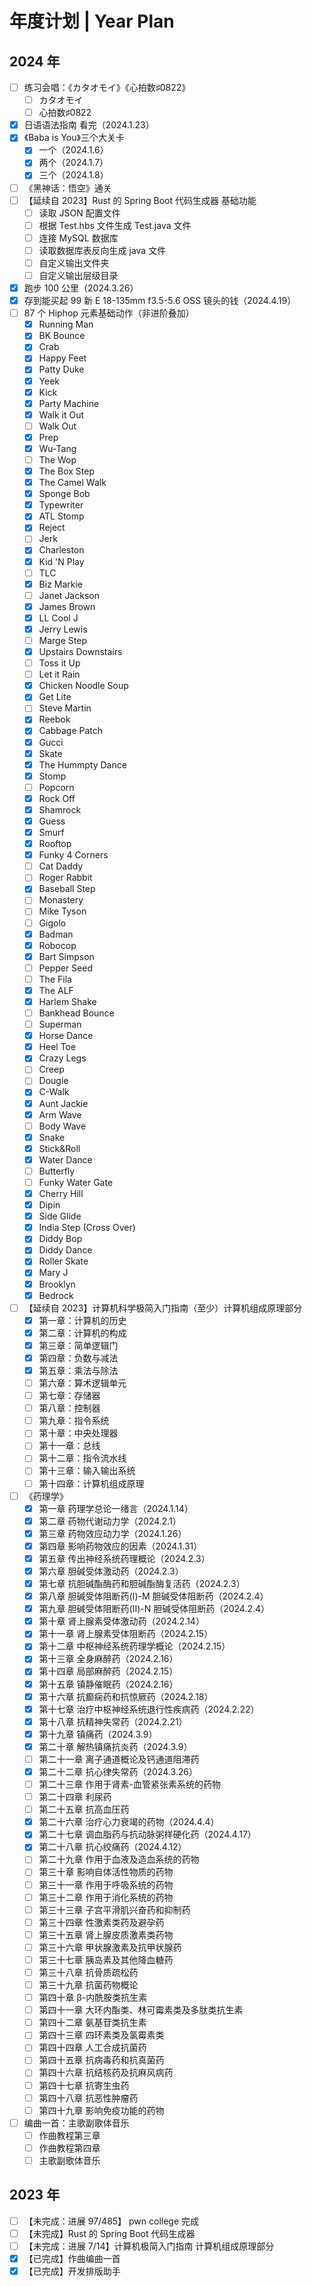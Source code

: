# 年度计划 | Year Plan

## 2024 年

- [ ] 练习会唱：《カタオモイ》《心拍数♯0822》
  - [ ] カタオモイ
  - [ ] 心拍数♯0822
- [x] 日语语法指南 看完（2024.1.23）
- [x] 《Baba is You》三个大关卡
  - [x] 一个（2024.1.6）
  - [x] 两个（2024.1.7）
  - [x] 三个（2024.1.8）
- [ ] 《黑神话：悟空》通关
- [ ] 【延续自 2023】Rust 的 Spring Boot 代码生成器 基础功能
  - [ ] 读取 JSON 配置文件
  - [ ] 根据 Test.hbs 文件生成 Test.java 文件
  - [ ] 连接 MySQL 数据库
  - [ ] 读取数据库表反向生成 java 文件
  - [ ] 自定义输出文件夹
  - [ ] 自定义输出层级目录
- [x] 跑步 100 公里（2024.3.26）
- [x] 存到能买起 99 新 E 18-135mm f3.5-5.6 OSS 镜头的钱（2024.4.19）
- [ ] 87 个 Hiphop 元素基础动作（非进阶叠加）
  - [x] Running Man
  - [x] BK Bounce
  - [x] Crab
  - [x] Happy Feet
  - [x] Patty Duke
  - [x] Yeek
  - [x] Kick
  - [x] Party Machine
  - [x] Walk it Out
  - [ ] Walk Out
  - [x] Prep
  - [x] Wu-Tang
  - [ ] The Wop
  - [x] The Box Step
  - [x] The Camel Walk
  - [x] Sponge Bob
  - [x] Typewriter
  - [x] ATL Stomp
  - [x] Reject
  - [ ] Jerk
  - [x] Charleston
  - [x] Kid 'N Play
  - [ ] TLC
  - [x] Biz Markie
  - [ ] Janet Jackson
  - [x] James Brown
  - [x] LL Cool J
  - [x] Jerry Lewis
  - [ ] Marge Step
  - [x] Upstairs Downstairs
  - [ ] Toss it Up
  - [ ] Let it Rain
  - [x] Chicken Noodle Soup
  - [x] Get Lite
  - [ ] Steve Martin
  - [x] Reebok
  - [x] Cabbage Patch
  - [x] Gucci
  - [x] Skate
  - [x] The Hummpty Dance
  - [x] Stomp
  - [ ] Popcorn
  - [x] Rock Off
  - [x] Shamrock
  - [x] Guess
  - [x] Smurf
  - [x] Rooftop
  - [x] Funky 4 Corners
  - [ ] Cat Daddy
  - [ ] Roger Rabbit
  - [x] Baseball Step
  - [ ] Monastery
  - [ ] Mike Tyson
  - [ ] Gigolo
  - [x] Badman
  - [x] Robocop
  - [x] Bart Simpson
  - [ ] Pepper Seed
  - [ ] The Fila
  - [x] The ALF
  - [x] Harlem Shake
  - [ ] Bankhead Bounce
  - [ ] Superman
  - [x] Horse Dance
  - [x] Heel Toe
  - [x] Crazy Legs
  - [ ] Creep
  - [ ] Dougie
  - [x] C-Walk
  - [x] Aunt Jackie
  - [x] Arm Wave
  - [ ] Body Wave
  - [x] Snake
  - [x] Stick&Roll
  - [x] Water Dance
  - [ ] Butterfly
  - [ ] Funky Water Gate
  - [x] Cherry Hill
  - [x] Dipin
  - [x] Side Glide
  - [x] India Step (Cross Over)
  - [x] Diddy Bop
  - [x] Diddy Dance
  - [x] Roller Skate
  - [x] Mary J
  - [x] Brooklyn
  - [x] Bedrock
- [ ] 【延续自 2023】计算机科学极简入门指南（至少）计算机组成原理部分
  - [x] 第一章：计算机的历史
  - [x] 第二章：计算机的构成
  - [x] 第三章：简单逻辑门
  - [x] 第四章：负数与减法
  - [x] 第五章：乘法与除法
  - [ ] 第六章：算术逻辑单元
  - [ ] 第七章：存储器
  - [ ] 第八章：控制器
  - [ ] 第九章：指令系统
  - [ ] 第十章：中央处理器
  - [ ] 第十一章：总线
  - [ ] 第十二章：指令流水线
  - [ ] 第十三章：输入输出系统
  - [ ] 第十四章：计算机组成原理
- [ ] 《药理学》
  - [x] 第一章 药理学总论一绪言（2024.1.14）
  - [x] 第二章 药物代谢动力学（2024.2.1）
  - [x] 第三章 药物效应动力学（2024.1.26）
  - [x] 第四章 影响药物效应的因素（2024.1.31）
  - [x] 第五章 传出神经系统药理概论（2024.2.3）
  - [x] 第六章 胆碱受体激动药（2024.2.3）
  - [x] 第七章 抗胆碱酯酶药和胆碱酯酶复活药（2024.2.3）
  - [x] 第八章 胆碱受体阻断药(I)-M 胆碱受体阻断药（2024.2.4）
  - [x] 第九章 胆碱受体阻断药(II)-N 胆碱受体阻断药（2024.2.4）
  - [x] 第十章 肾上腺素受体激动药（2024.2.14）
  - [x] 第十一章 肾上腺素受体阻断药（2024.2.15）
  - [x] 第十二章 中枢神经系统药理学概论（2024.2.15）
  - [x] 第十三章 全身麻醉药（2024.2.16）
  - [x] 第十四章 局部麻醉药（2024.2.15）
  - [x] 第十五章 镇静催眠药（2024.2.16）
  - [x] 第十六章 抗癫痫药和抗惊厥药（2024.2.18）
  - [x] 第十七章 治疗中枢神经系统退行性疾病药（2024.2.22）
  - [x] 第十八章 抗精神失常药（2024.2.21）
  - [x] 第十九章 镇痛药（2024.3.9）
  - [x] 第二十章 解热镇痛抗炎药（2024.3.9）
  - [ ] 第二十一章 离子通道概论及钙通道阻滞药
  - [x] 第二十二章 抗心律失常药（2024.3.26）
  - [ ] 第二十三章 作用于肾素-血管紧张素系统的药物
  - [ ] 第二十四章 利尿药
  - [ ] 第二十五章 抗高血压药
  - [x] 第二十六章 治疗心力衰竭的药物（2024.4.4）
  - [x] 第二十七章 调血脂药与抗动脉粥样硬化药（2024.4.17）
  - [x] 第二十八章 抗心绞痛药（2024.4.12）
  - [ ] 第二十九章 作用于血液及造血系统的药物
  - [ ] 第三十章 影响自体活性物质的药物
  - [ ] 第三十一章 作用于呼吸系统的药物
  - [ ] 第三十二章 作用于消化系统的药物
  - [ ] 第三十三章 子宫平滑肌兴奋药和抑制药
  - [ ] 第三十四章 性激素类药及避孕药
  - [ ] 第三十五章 肾上腺皮质激素类药物
  - [ ] 第三十六章 甲状腺激素及抗甲状腺药
  - [ ] 第三十七章 胰岛素及其他降血糖药
  - [ ] 第三十八章 抗骨质疏松药
  - [ ] 第三十九章 抗菌药物概论
  - [ ] 第四十章 β-内酰胺类抗生素
  - [ ] 第四十一章 大环内酯类、林可霉素类及多肽类抗生素
  - [ ] 第四十二章 氨基苷类抗生素
  - [ ] 第四十三章 四环素类及氯霉素类
  - [ ] 第四十四章 人工合成抗菌药
  - [ ] 第四十五章 抗病毒药和抗真菌药
  - [ ] 第四十六章 抗结核药及抗麻风病药
  - [ ] 第四十七章 抗寄生虫药
  - [ ] 第四十八章 抗恶性肿瘤药
  - [ ] 第四十九章 影响免疫功能的药物
- [ ] 编曲一首：主歌副歌体音乐
  - [ ] 作曲教程第三章
  - [ ] 作曲教程第四章
  - [ ] 主歌副歌体音乐

## 2023 年

- [ ] 【未完成：进展 97/485】 pwn college 完成
- [ ] 【未完成】Rust 的 Spring Boot 代码生成器
- [ ] 【未完成：进展 7/14】计算机极简入门指南 计算机组成原理部分
- [x] 【已完成】作曲编曲一首
- [x] 【已完成】开发排版助手

